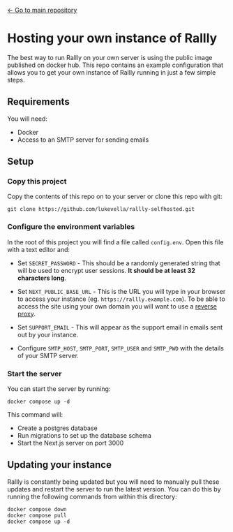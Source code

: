 [&larr; Go to main repository](https://github.com/lukevella/rallly)

# Hosting your own instance of Rallly

The best way to run Rallly on your own server is using the public image published on docker hub. This repo contains an example configuration that allows you to get your own instance of Rallly running in just a few simple steps.

## Requirements

You will need:

- Docker
- Access to an SMTP server for sending emails

## Setup

### Copy this project

Copy the contents of this repo on to your server or clone this repo with git:

```
git clone https://github.com/lukevella/rallly-selfhosted.git
```

### Configure the environment variables

In the root of this project you will find a file called `config.env`. Open this file with a text editor and:

- Set `SECRET_PASSWORD` - This should be a randomly generated string that will be used to encrypt user sessions. **It should be at least 32 characters long**.

- Set `NEXT_PUBLIC_BASE_URL` - This is the URL you will type in your browser to access your instance (eg. `https://rallly.example.com`). To be able to access the site using your own domain you will want to use a [reverse proxy](/reverse-proxy/).

- Set `SUPPORT_EMAIL` - This will appear as the support email in emails sent out by your instance.

- Configure `SMTP_HOST`, `SMTP_PORT`, `SMTP_USER` and `SMTP_PWD` with the details of your SMTP server.

### Start the server

You can start the server by running:

```
docker compose up -d
```

This command will:

- Create a postgres database
- Run migrations to set up the database schema
- Start the Next.js server on port 3000

## Updating your instance

Rallly is constantly being updated but you will need to manually pull these updates and restart the server to run the latest version. You can do this by running the following commands from within this directory:

```
docker compose down
docker compose pull
docker compose up -d
```
